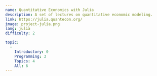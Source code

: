 ```yaml
---
name: Quantitative Economics with Julia
description: A set of lectures on quantitative economic modeling.
link: https://julia.quantecon.org/
image: project-julia.png
lang: julia
difficulty: 2

topic:
  - 
    Introductory: 0
    Programming: 3
    Topics: 4
    All: 6
---
```

